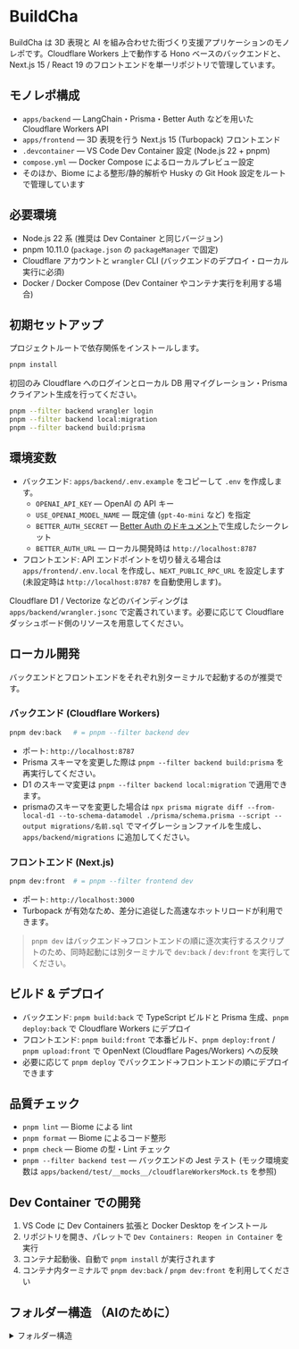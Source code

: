 # BuildCha

BuildCha は 3D 表現と AI を組み合わせた街づくり支援アプリケーションのモノレポです。Cloudflare Workers 上で動作する Hono ベースのバックエンドと、Next.js 15 / React 19 のフロントエンドを単一リポジトリで管理しています。

## モノレポ構成
- `apps/backend` — LangChain・Prisma・Better Auth などを用いた Cloudflare Workers API
- `apps/frontend` — 3D 表現を行う Next.js 15 (Turbopack) フロントエンド
- `.devcontainer` — VS Code Dev Container 設定 (Node.js 22 + pnpm)
- `compose.yml` — Docker Compose によるローカルプレビュー設定
- そのほか、Biome による整形/静的解析や Husky の Git Hook 設定をルートで管理しています

## 必要環境
- Node.js 22 系 (推奨は Dev Container と同じバージョン)
- pnpm 10.11.0 (`package.json` の `packageManager` で固定)
- Cloudflare アカウントと `wrangler` CLI (バックエンドのデプロイ・ローカル実行に必須)
- Docker / Docker Compose (Dev Container やコンテナ実行を利用する場合)


## 初期セットアップ
プロジェクトルートで依存関係をインストールします。

```bash
pnpm install
```

初回のみ Cloudflare へのログインとローカル DB 用マイグレーション・Prisma クライアント生成を行ってください。

```bash
pnpm --filter backend wrangler login
pnpm --filter backend local:migration
pnpm --filter backend build:prisma
```

## 環境変数
- バックエンド: `apps/backend/.env.example` をコピーして `.env` を作成します。
  - `OPENAI_API_KEY` — OpenAI の API キー
  - `USE_OPENAI_MODEL_NAME` — 既定値 (`gpt-4o-mini` など) を指定
  - `BETTER_AUTH_SECRET` — [Better Auth のドキュメント](https://www.better-auth.com/docs/installation#set-environment-variables)で生成したシークレット
  - `BETTER_AUTH_URL` — ローカル開発時は `http://localhost:8787`
- フロントエンド: API エンドポイントを切り替える場合は `apps/frontend/.env.local` を作成し、`NEXT_PUBLIC_RPC_URL` を設定します (未設定時は `http://localhost:8787` を自動使用します)。

Cloudflare D1 / Vectorize などのバインディングは `apps/backend/wrangler.jsonc` で定義されています。必要に応じて Cloudflare ダッシュボード側のリソースを用意してください。

## ローカル開発
バックエンドとフロントエンドをそれぞれ別ターミナルで起動するのが推奨です。

### バックエンド (Cloudflare Workers)
```bash
pnpm dev:back   # = pnpm --filter backend dev
```
- ポート: `http://localhost:8787`
- Prisma スキーマを変更した際は `pnpm --filter backend build:prisma` を再実行してください。
- D1 のスキーマ変更は `pnpm --filter backend local:migration` で適用できます。
- prismaのスキーマを変更した場合は `npx prisma migrate diff --from-local-d1 --to-schema-datamodel ./prisma/schema.prisma --script --output migrations/名前.sql` でマイグレーションファイルを生成し、`apps/backend/migrations` に追加してください。

### フロントエンド (Next.js)
```bash
pnpm dev:front  # = pnpm --filter frontend dev
```
- ポート: `http://localhost:3000`
- Turbopack が有効なため、差分に追従した高速なホットリロードが利用できます。

> `pnpm dev` はバックエンド→フロントエンドの順に逐次実行するスクリプトのため、同時起動には別ターミナルで `dev:back` / `dev:front` を実行してください。

## ビルド & デプロイ
- バックエンド: `pnpm build:back` で TypeScript ビルドと Prisma 生成、`pnpm deploy:back` で Cloudflare Workers にデプロイ
- フロントエンド: `pnpm build:front` で本番ビルド、`pnpm deploy:front` / `pnpm upload:front` で OpenNext (Cloudflare Pages/Workers) への反映
- 必要に応じて `pnpm deploy` でバックエンド→フロントエンドの順にデプロイできます

## 品質チェック
- `pnpm lint` — Biome による lint
- `pnpm format` — Biome によるコード整形
- `pnpm check` — Biome の型・Lint チェック
- `pnpm --filter backend test` — バックエンドの Jest テスト (モック環境変数は `apps/backend/test/__mocks__/cloudflareWorkersMock.ts` を参照)

## Dev Container での開発
1. VS Code に Dev Containers 拡張と Docker Desktop をインストール
2. リポジトリを開き、パレットで `Dev Containers: Reopen in Container` を実行
3. コンテナ起動後、自動で `pnpm install` が実行されます
4. コンテナ内ターミナルで `pnpm dev:back` / `pnpm dev:front` を利用してください



## フォルダー構造 （AIのために）
<details>

<summary>フォルダー構造</summary>

```
.
├── README.md
├── apps
│   ├── backend
│   │   ├── README.md
│   │   ├── dist
│   │   │   ├── ai
│   │   │   │   ├── chatBot.d.ts
│   │   │   │   ├── chatBot.js
│   │   │   │   ├── compareImages.d.ts
│   │   │   │   ├── compareImages.js
│   │   │   │   ├── create3DObject.d.ts
│   │   │   │   ├── create3DObject.js
│   │   │   │   ├── index.d.ts
│   │   │   │   ├── index.js
│   │   │   │   ├── roofAlignmentTool.d.ts
│   │   │   │   ├── roofAlignmentTool.js
│   │   │   │   ├── schemas.d.ts
│   │   │   │   ├── schemas.js
│   │   │   │   └── tools
│   │   │   │       ├── githubTools.d.ts
│   │   │   │       ├── githubTools.js
│   │   │   │       ├── index.d.ts
│   │   │   │       ├── index.js
│   │   │   │       ├── vectorSearchTool.d.ts
│   │   │   │       └── vectorSearchTool.js
│   │   │   ├── app.d.ts
│   │   │   ├── app.js
│   │   │   ├── client.d.ts
│   │   │   ├── client.js
│   │   │   ├── config.d.ts
│   │   │   ├── config.js
│   │   │   ├── lib
│   │   │   │   ├── auth.d.ts
│   │   │   │   ├── auth.js
│   │   │   │   ├── githubMcpClient.d.ts
│   │   │   │   ├── githubMcpClient.js
│   │   │   │   ├── prisma.d.ts
│   │   │   │   └── prisma.js
│   │   │   ├── map.d.ts
│   │   │   ├── map.js
│   │   │   ├── moc
│   │   │   │   ├── getAnswerObject.d.ts
│   │   │   │   └── getAnswerObject.js
│   │   │   ├── prisma
│   │   │   │   ├── schemas.d.ts
│   │   │   │   └── schemas.js
│   │   │   ├── quest.d.ts
│   │   │   ├── quest.js
│   │   │   ├── routes
│   │   │   │   ├── map.d.ts
│   │   │   │   ├── map.js
│   │   │   │   ├── object.d.ts
│   │   │   │   ├── object.js
│   │   │   │   ├── quest.d.ts
│   │   │   │   ├── quest.js
│   │   │   │   ├── r2.d.ts
│   │   │   │   ├── r2.js
│   │   │   │   ├── user.d.ts
│   │   │   │   └── user.js
│   │   │   ├── user.d.ts
│   │   │   └── user.js
│   │   ├── generated
│   │   │   └── prisma
│   │   │       ├── client.d.ts
│   │   │       ├── client.js
│   │   │       ├── default.d.ts
│   │   │       ├── default.js
│   │   │       ├── edge.d.ts
│   │   │       ├── edge.js
│   │   │       ├── index-browser.js
│   │   │       ├── index.d.ts
│   │   │       ├── index.js
│   │   │       ├── libquery_engine-darwin-arm64.dylib.node
│   │   │       ├── libquery_engine-linux-arm64-openssl-3.0.x.so.node
│   │   │       ├── libquery_engine-linux-musl-arm64-openssl-3.0.x.so.node
│   │   │       ├── package.json
│   │   │       ├── query_engine_bg.js
│   │   │       ├── query_engine_bg.wasm
│   │   │       ├── runtime
│   │   │       │   ├── edge-esm.js
│   │   │       │   ├── edge.js
│   │   │       │   ├── index-browser.d.ts
│   │   │       │   ├── index-browser.js
│   │   │       │   ├── library.d.ts
│   │   │       │   ├── library.js
│   │   │       │   ├── react-native.js
│   │   │       │   ├── wasm-compiler-edge.js
│   │   │       │   └── wasm-engine-edge.js
│   │   │       ├── schema.prisma
│   │   │       ├── wasm-edge-light-loader.mjs
│   │   │       ├── wasm-worker-loader.mjs
│   │   │       ├── wasm.d.ts
│   │   │       └── wasm.js
│   │   ├── jest.config.js
│   │   ├── migrations
│   │   │   ├── 0001_initial.sql
│   │   │   ├── 0002_create_tables.sql
│   │   │   ├── 0003_update_table.sql
│   │   │   ├── 0004_update_table.sql
│   │   │   └── 0005_update_object.sql
│   │   ├── package.json
│   │   ├── prisma
│   │   │   └── schema.prisma
│   │   ├── src
│   │   │   ├── ai
│   │   │   │   ├── chatBot.ts
│   │   │   │   ├── compareImages.ts
│   │   │   │   ├── create3DObject.ts
│   │   │   │   ├── index.ts
│   │   │   │   ├── schemas.ts
│   │   │   │   └── tools
│   │   │   │       ├── githubTools.ts
│   │   │   │       ├── index.ts
│   │   │   │       └── vectorSearchTool.ts
│   │   │   ├── app.ts
│   │   │   ├── client.ts
│   │   │   ├── config.ts
│   │   │   ├── lib
│   │   │   │   ├── auth.ts
│   │   │   │   └── prisma.ts
│   │   │   ├── prisma
│   │   │   │   └── schemas.ts
│   │   │   └── routes
│   │   │       ├── map.ts
│   │   │       ├── object.ts
│   │   │       ├── quest.ts
│   │   │       ├── r2.ts
│   │   │       └── user.ts
│   │   ├── tsconfig.json
│   │   ├── worker-configuration.d.ts
│   │   └── wrangler.jsonc
│   ├── frontend
│   │   ├── Dockerfile
│   │   ├── README.md
│   │   ├── app
│   │   │   ├── chatbot
│   │   │   │   └── page.tsx
│   │   │   ├── favicon.ico
│   │   │   ├── globals.css
│   │   │   ├── layout.tsx
│   │   │   ├── manifest.ts
│   │   │   ├── page.tsx
│   │   │   ├── quests
│   │   │   │   ├── [questId]
│   │   │   │   │   └── page.tsx
│   │   │   │   ├── complete
│   │   │   │   │   └── page.tsx
│   │   │   │   ├── create
│   │   │   │   │   └── page.tsx
│   │   │   │   ├── detail
│   │   │   │   │   └── page.tsx
│   │   │   │   ├── layout.tsx
│   │   │   │   ├── page.tsx
│   │   │   │   └── position
│   │   │   │       └── page.tsx
│   │   │   └── start
│   │   │       └── page.tsx
│   │   ├── cloudflare-env.d.ts
│   │   ├── components
│   │   │   ├── auth
│   │   │   │   └── authInitializer.tsx
│   │   │   ├── layout
│   │   │   │   ├── bgSky.tsx
│   │   │   │   └── myTown.tsx
│   │   │   └── ui
│   │   │       ├── avatar.tsx
│   │   │       ├── badge.tsx
│   │   │       ├── button.tsx
│   │   │       ├── dialog.tsx
│   │   │       ├── input-group.tsx
│   │   │       ├── input.tsx
│   │   │       ├── label.tsx
│   │   │       ├── progress.tsx
│   │   │       ├── scroll-area.tsx
│   │   │       ├── select.tsx
│   │   │       ├── sonner.tsx
│   │   │       ├── spinner.tsx
│   │   │       └── textarea.tsx
│   │   ├── components.json
│   │   ├── features
│   │   │   ├── auth
│   │   │   │   ├── components
│   │   │   │   │   ├── authenticatedProfileDialog.tsx
│   │   │   │   │   ├── profileSection.tsx
│   │   │   │   │   ├── signInButton.tsx
│   │   │   │   │   ├── signInForm.tsx
│   │   │   │   │   └── userProfileCard.tsx
│   │   │   │   └── hooks
│   │   │   │       └── useSignIn.ts
│   │   │   ├── chatbot
│   │   │   │   └── components
│   │   │   │       └── chatBotPanel.tsx
│   │   │   ├── quest
│   │   │   │   └── components
│   │   │   │       ├── chat.tsx
│   │   │   │       ├── questCard.tsx
│   │   │   │       ├── questCreateForm.tsx
│   │   │   │       ├── saveObjectButton.tsx
│   │   │   │       └── submitButton.tsx
│   │   │   └── world3d
│   │   │       ├── components
│   │   │       │   ├── captureController.tsx
│   │   │       │   ├── ground.tsx
│   │   │       │   ├── hoverGuide.tsx
│   │   │       │   ├── resultObject.tsx
│   │   │       │   ├── rotationControl.tsx
│   │   │       │   ├── sceneSetup.tsx
│   │   │       │   └── selectPosition.tsx
│   │   │       ├── hooks
│   │   │       │   ├── useGetMaps.ts
│   │   │       │   └── useObjectPlacement.ts
│   │   │       └── utils
│   │   │           ├── buildingCalculations.ts
│   │   │           └── buildingRotation.ts
│   │   ├── hooks
│   │   │   └── useDeviceDetection.ts
│   │   ├── lib
│   │   │   ├── auth-client.ts
│   │   │   ├── rpc-client.ts
│   │   │   ├── text-shadow.ts
│   │   │   └── utils.ts
│   │   ├── next-env.d.ts
│   │   ├── next-sitemap.config.js
│   │   ├── next.config.ts
│   │   ├── open-next.config.ts
│   │   ├── package.json
│   │   ├── postcss.config.mjs
│   │   ├── public
│   │   │   ├── AICharacter.png
│   │   │   ├── house.png
│   │   │   ├── icon-192x192.png
│   │   │   ├── icon-512x512.png
│   │   │   ├── robots.txt
│   │   │   ├── sitemap-0.xml
│   │   │   └── sitemap.xml
│   │   ├── stores
│   │   │   ├── authStore.ts
│   │   │   ├── index.ts
│   │   │   └── objectStore.ts
│   │   ├── tsconfig.json
│   │   ├── types
│   │   │   └── index.ts
│   │   └── wrangler.jsonc
│   └── mcp
│       ├── README.md
│       ├── package.json
│       ├── src
│       │   ├── config.ts
│       │   ├── index.ts
│       │   └── tools
│       │       ├── githubTools.ts
│       │       └── vectorSearchTool.ts
│       ├── tsconfig.json
│       ├── worker-configuration.d.ts
│       └── wrangler.jsonc
├── biome.json
├── compose.yml
├── package.json
├── pnpm-lock.yaml
├── pnpm-workspace.yaml
└── tree.txt
```
</details>